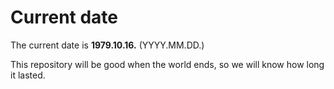 # Current date

The current date is **1979.10.16.** (YYYY.MM.DD.)

This repository will be good when the world ends, so we will know how long it lasted.